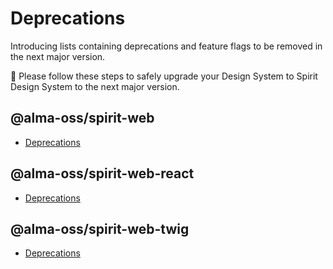 # Deprecations

Introducing lists containing deprecations and feature flags to be removed in the next major version.

💁 Please follow these steps to safely upgrade your Design System to Spirit Design System to the next major version.

## @alma-oss/spirit-web

- [Deprecations][web-deprecations]

## @alma-oss/spirit-web-react

- [Deprecations][web-react-deprecations]

## @alma-oss/spirit-web-twig

- [Deprecations][web-twig-deprecations]

[web-deprecations]: https://github.com/lmc-eu/spirit-design-system/blob/main/packages/web/DEPRECATIONS.md
[web-react-deprecations]: https://github.com/lmc-eu/spirit-design-system/blob/main/packages/web-react/DEPRECATIONS.md
[web-twig-deprecations]: https://github.com/lmc-eu/spirit-design-system/blob/main/packages/web-twig/DEPRECATIONS.md
